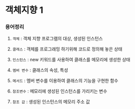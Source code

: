 # 객체지향 1
### 용어정리
1. `객체` : 객체 지향 프로그램의 대상, 생성된 인스턴스

2. `클래스` : 객체를 프로그래밍 하기위해 코드로 정의해 놓은 상태
 
3. `인스턴스` : new 키워드를 사용하여 클래스를 메모리에 생성한 상태
 
4. `멤버 변수` : 클래스의 속성, 특성
 
5. `메서드` : 멤버 변수를 이용하여 클래스의 기능을 구현한 함수

6. `참조변수` : 메모리에 생성된 인스턴스를 가리키는 변수

7. `참조 값` : 생성된 인스턴스의 메모리 주소 값

